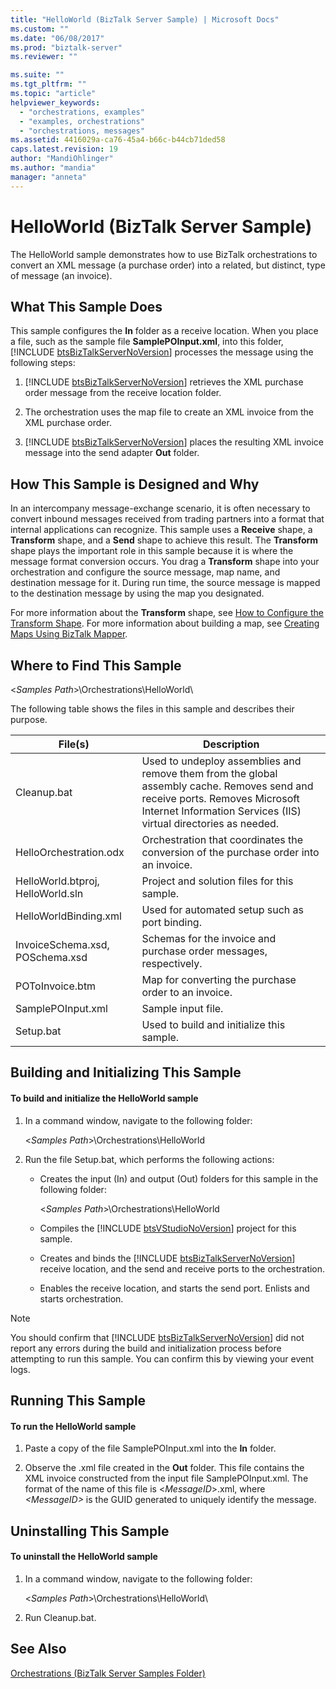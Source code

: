 ```yaml
---
title: "HelloWorld (BizTalk Server Sample) | Microsoft Docs"
ms.custom: ""
ms.date: "06/08/2017"
ms.prod: "biztalk-server"
ms.reviewer: ""

ms.suite: ""
ms.tgt_pltfrm: ""
ms.topic: "article"
helpviewer_keywords: 
  - "orchestrations, examples"
  - "examples, orchestrations"
  - "orchestrations, messages"
ms.assetid: 4416029a-ca76-45a4-b66c-b44cb71ded58
caps.latest.revision: 19
author: "MandiOhlinger"
ms.author: "mandia"
manager: "anneta"
---
```

# HelloWorld (BizTalk Server Sample)
The HelloWorld sample demonstrates how to use BizTalk orchestrations to convert an XML message (a purchase order) into a related, but distinct, type of message (an invoice).  
  
## What This Sample Does  
 This sample configures the <strong>In</strong> folder as a receive location. When you place a file, such as the sample file <strong>SamplePOInput.xml</strong>, into this folder, [!INCLUDE [btsBizTalkServerNoVersion](../includes/btsbiztalkservernoversion-md.md)] processes the message using the following steps:  
  
1. [!INCLUDE [btsBizTalkServerNoVersion](../includes/btsbiztalkservernoversion-md.md)] retrieves the XML purchase order message from the receive location folder.  
  
2. The orchestration uses the map file to create an XML invoice from the XML purchase order.  
  
3. [!INCLUDE [btsBizTalkServerNoVersion](../includes/btsbiztalkservernoversion-md.md)] places the resulting XML invoice message into the send adapter <strong>Out</strong> folder.  
  
## How This Sample is Designed and Why  
 In an intercompany message-exchange scenario, it is often necessary to convert inbound messages received from trading partners into a format that internal applications can recognize. This sample uses a **Receive** shape, a **Transform** shape, and a **Send** shape to achieve this result. The **Transform** shape plays the important role in this sample because it is where the message format conversion occurs. You drag a **Transform** shape into your orchestration and configure the source message, map name, and destination message for it. During run time, the source message is mapped to the destination message by using the map you designated.  
  
 For more information about the **Transform** shape, see [How to Configure the Transform Shape](../core/how-to-configure-the-transform-shape.md). For more information about building a map, see [Creating Maps Using BizTalk Mapper](../core/creating-maps-using-biztalk-mapper.md).  
  
## Where to Find This Sample  
 \<*Samples Path*\>\Orchestrations\HelloWorld\  
  
 The following table shows the files in this sample and describes their purpose.  
  
|File(s)|Description|  
|---------------|-----------------|  
|Cleanup.bat|Used to undeploy assemblies and remove them from the global assembly cache. Removes send and receive ports. Removes Microsoft Internet Information Services (IIS) virtual directories as needed.|  
|HelloOrchestration.odx|Orchestration that coordinates the conversion of the purchase order into an invoice.|  
|HelloWorld.btproj, HelloWorld.sln|Project and solution files for this sample.|  
|HelloWorldBinding.xml|Used for automated setup such as port binding.|  
|InvoiceSchema.xsd, POSchema.xsd|Schemas for the invoice and purchase order messages, respectively.|  
|POToInvoice.btm|Map for converting the purchase order to an invoice.|  
|SamplePOInput.xml|Sample input file.|  
|Setup.bat|Used to build and initialize this sample.|  
  
## Building and Initializing This Sample  
  
#### To build and initialize the HelloWorld sample  
  
1. In a command window, navigate to the following folder:  
  
    \<*Samples Path*\>\Orchestrations\HelloWorld  
  
2. Run the file Setup.bat, which performs the following actions:  
  
   - Creates the input (In) and output (Out) folders for this sample in the following folder:  
  
      \<*Samples Path*\>\Orchestrations\HelloWorld  
  
   - Compiles the [!INCLUDE [btsVStudioNoVersion](../includes/btsvstudionoversion-md.md)] project for this sample.  
  
   - Creates and binds the [!INCLUDE [btsBizTalkServerNoVersion](../includes/btsbiztalkservernoversion-md.md)] receive location, and the send and receive ports to the orchestration.  
  
   - Enables the receive location, and starts the send port. Enlists and starts orchestration.  
  
> [!NOTE]
>  You should confirm that [!INCLUDE [btsBizTalkServerNoVersion](../includes/btsbiztalkservernoversion-md.md)] did not report any errors during the build and initialization process before attempting to run this sample. You can confirm this by viewing your event logs.  
  
## Running This Sample  
  
#### To run the HelloWorld sample  
  
1.  Paste a copy of the file SamplePOInput.xml into the **In** folder.  
  
2.  Observe the .xml file created in the **Out** folder. This file contains the XML invoice constructed from the input file SamplePOInput.xml. The format of the name of this file is \<*MessageID*\>.xml, where *\<MessageID\>* is the GUID generated to uniquely identify the message.  
  
## Uninstalling This Sample  
  
#### To uninstall the HelloWorld sample  
  
1.  In a command window, navigate to the following folder:  
  
     \<*Samples Path*\>\Orchestrations\HelloWorld\  
  
2.  Run Cleanup.bat.  
  
## See Also  
 [Orchestrations (BizTalk Server Samples Folder)](../core/orchestrations-biztalk-server-samples-folder.md)